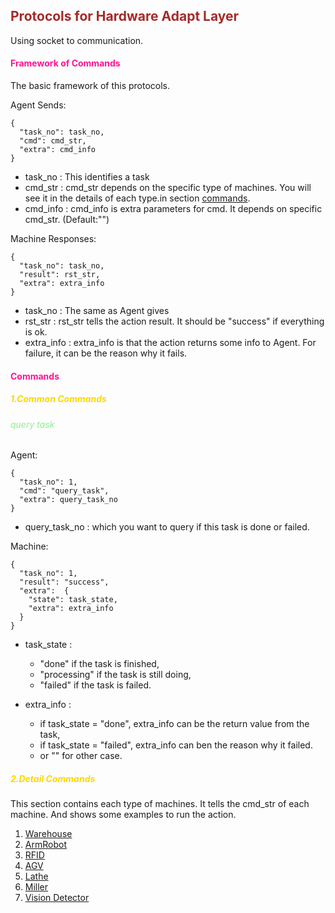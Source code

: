 ## <font color="#A52A2A">Protocols for Hardware Adapt Layer</font>

Using socket to communication.

#### <font color="#FF1493">Framework of Commands</font>
The basic framework of this protocols.

Agent Sends:
```
{
  "task_no": task_no, 
  "cmd": cmd_str,      
  "extra": cmd_info    
}
```
- task_no : This identifies a task
- cmd_str : cmd_str depends on the specific type of machines.
            You will see it in the details of each type.in section [commands](#commands).
- cmd_info : cmd_info is extra parameters for cmd. 
             It depends on specific cmd_str. (Default:"")


Machine Responses:
```
{
  "task_no": task_no,  
  "result": rst_str,
  "extra": extra_info         
}
```
- task_no : The same as Agent gives
- rst_str : rst_str tells the action result. 
            It should be "success" if everything is ok.
- extra_info : extra_info is that the action returns some info to Agent. 
               For failure, it can be the reason why it fails.



#### <font color="#FF1493">Commands</font>
##### <font color="#FFD700">1.Common Commands</font>
###### <font color="#90EE90">query task</font>
Agent:
```
{
  "task_no": 1,  
  "cmd": "query_task",  
  "extra": query_task_no 
}
```
- query_task_no : which you want to query if this task is done or failed. 

Machine:
```
{
  "task_no": 1,  
  "result": "success",   
  "extra":  {
    "state": task_state,
    "extra": extra_info
  }       
}
```
- task_state :
  - "done" if the task is finished, 
  - "processing" if the task is still doing,
  - "failed" if the task is failed.   

- extra_info :
  - if task_state = "done", extra_info can be the return value from the task,
  - if task_state = "failed", extra_info can ben the reason why it failed.
  - or "" for other case.

##### <font color="#FFD700">2.Detail Commands</font>
This section contains each type of machines. It tells the cmd_str of each machine.
And shows some examples to run the action.
1. [Warehouse](./warehouse.md)
1. [ArmRobot](./armrobot.md)
1. [RFID](./rfid.md)
1. [AGV](./agv.md)
1. [Lathe](./lathe.md)
1. [Miller](./miller.md)
1. [Vision Detector](./vision.md)